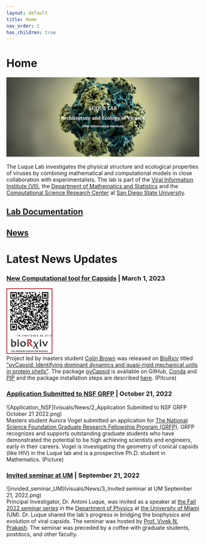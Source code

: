 ```yaml
---
layout: default
title: Home
nav_order: 1
has_children: true
---
```


# Home
![home_page](visuals/1_luquelab_homepage_2023-04-10.jpg)

The Luque Lab investigates the physical structure and ecological properties of viruses by combining mathematical and computational models in close collaboration with experimentalists. The lab is part of the [Viral Information Institute (VII)](https://viralization.org/), the [Department of Mathematics and Statistics](https://math.sdsu.edu/) and the [Computational Science Research Center](http://www.csrc.sdsu.edu/) at [San Diego State University](http://www.sdsu.edu/).

## [Lab Documentation](https://luquelab.github.io/Athena/courses/)
## [News](https://www.luquelab.com/news.html)
# Latest News Updates
### [New Computational tool for Capsids](https://www.biorxiv.org/content/10.1101/2023.02.27.529640v1) |  March 1, 2023
![new_computational_tool](visuals/News/1_new_computational_tool_for_capsids.png) \
Project led by masters student [Colin Brown](https://www.linkedin.com/in/colin-travis-brown/) was released on [BioRxiv](https://www.biorxiv.org/) titled ["pyCapsid: Identifying dominant dynamics and quasi-rigid mechanical units in protein shells"](https://www.biorxiv.org/content/10.1101/2023.02.27.529640v1). The package [pyCapsid](https://luquelab.github.io/pyCapsid/) is available on GitHub, [Conda](https://anaconda.org/luque_lab/pycapsid) and [PIP](https://pypi.org/project/pyCapsid/) and the package installation steps are described [here](https://luquelab.github.io/pyCapsid/installation/). (Pitcure)

### [Application Submitted to NSF GRFP](https://www.nsfgrfp.org/) |  October 21, 2022
![Application_NSF](visuals/News/2_Application Submitted to NSF GRFP October 21 2022.png) \
Masters student Aurora Vogel submitted an application for [The National Science Foundation  Graduate Research Fellowship Program (GRFP)](https://www.nsfgrfp.org/). GRFP recognizes and supports outstanding graduate students who have demonstrated the potential to be high achieving scientists and engineers, early in their careers.  Vogel is investigating the geometry of conical capsids (like HIV) in the Luque lab and is a prospective Ph.D. student in Mathematics. (Picture)

### [Invited seminar at UM](https://physics.as.miami.edu/events/seminars/index.html) | September 21, 2022
![invided_seminar_UM](visuals/News/3_Invited seminar at UM September 21, 2022.png) \
Principal Investigator, Dr. Antoni Luque, was invited as a speaker at [the Fall 2022 seminar series](https://physics.as.miami.edu/events/seminars/index.html)  in the [Department of Physics](https://physics.as.miami.edu/) at [the University of Miami](https://welcome.miami.edu/) (UM). Dr. Luque shared the lab's progress in bridging the biophysics and evolution of viral capsids. The seminar was hosted by [Prof. Vivek N. Prakash](http://www.vprakash.com/). The seminar was preceded by a coffee with graduate students, postdocs, and other faculty.
